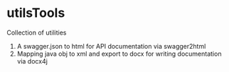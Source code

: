 # utilsTools
Collection of utilities
1. A swagger.json to html for API documentation via swagger2html
2. Mapping java obj to xml and export to docx for writing documentation via docx4j
